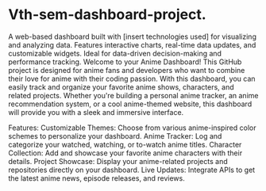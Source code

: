 # Vth-sem-dashboard-project.
A web-based dashboard built with [insert technologies used] for visualizing and analyzing data. Features interactive charts, real-time data updates, and customizable widgets. Ideal for data-driven decision-making and performance tracking.
Welcome to your Anime Dashboard! This GitHub project is designed for anime fans and developers who want to combine their love for anime with their coding passion. With this dashboard, you can easily track and organize your favorite anime shows, characters, and related projects. Whether you're building a personal anime tracker, an anime recommendation system, or a cool anime-themed website, this dashboard will provide you with a sleek and immersive interface.

Features:
Customizable Themes: Choose from various anime-inspired color schemes to personalize your dashboard.
Anime Tracker: Log and categorize your watched, watching, or to-watch anime titles.
Character Collection: Add and showcase your favorite anime characters with their details.
Project Showcase: Display your anime-related projects and repositories directly on your dashboard.
Live Updates: Integrate APIs to get the latest anime news, episode releases, and reviews.
